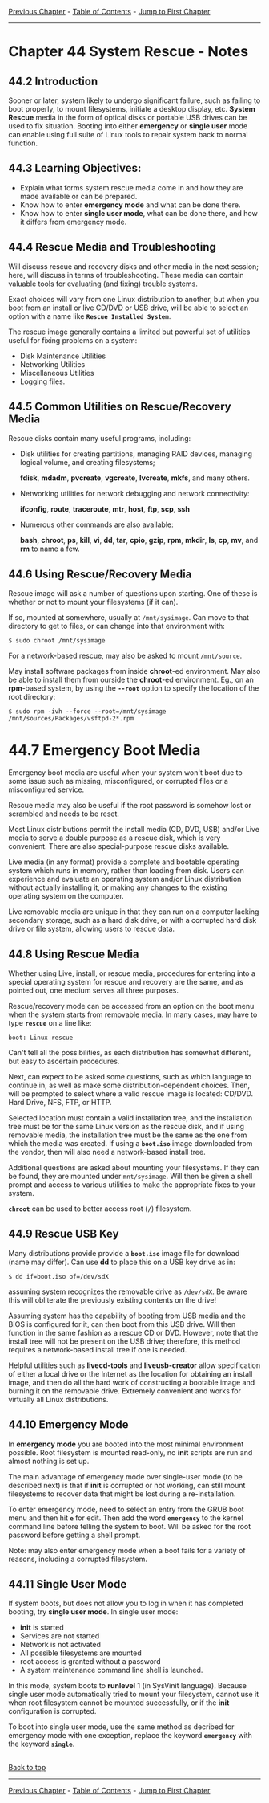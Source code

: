 [Previous Chapter](../Ch43-troubleshooting/notes_Ch44.md) - [Table of Contents](../README.md#table-of-contents) - [Jump to First Chapter](../Ch01-introduction/notes_Ch01.md)

---

# Chapter 44 System Rescue - Notes

## 44.2 Introduction
Sooner or later, system likely to undergo significant failure, such as failing to boot properly, to mount filesystems, initiate a desktop display, etc. **System Rescue** media in the form of optical disks or portable USB drives can be used to fix situation. Booting into either **emergency** or **single user** mode can enable using full suite of Linux tools to repair system back to normal function.

## 44.3 Learning Objectives:
- Explain what forms system rescue media come in and how they are made available or can be prepared.
- Know how to enter **emergency mode** and what can be done there.
- Know how to enter **single user mode**, what can be done there, and how it differs from emergency mode.

## 44.4 Rescue Media and Troubleshooting
Will discuss rescue and recovery disks and other media in the next session; here, will discuss in terms of troubleshooting. These media can contain valuable tools for evaluating (and fixing) trouble systems.

Exact choices will vary from one Linux distribution to another, but when you boot from an install or live CD/DVD or USB drive, will be able to select an option with a name like **`Rescue Installed System`**.

The rescue image generally contains a limited but powerful set of utilities useful for fixing problems on a system:
- Disk Maintenance Utilities
- Networking Utilities
- Miscellaneous Utilities
- Logging files.

## 44.5 Common Utilities on Rescue/Recovery Media
Rescue disks contain many useful programs, including:
- Disk utilities for creating partitions, managing RAID devices, managing logical volume, and creating filesystems;
  
  **fdisk**, **mdadm**, **pvcreate**, **vgcreate**, **lvcreate**, **mkfs**, and many others.
- Networking utilities for network debugging and network connectivity:

  **ifconfig**, **route**, **traceroute**, **mtr**, **host**, **ftp**, **scp**, **ssh**
  
- Numerous other commands are also available:
  
  **bash**, **chroot**, **ps**, **kill**, **vi**, **dd**, **tar**, **cpio**, **gzip**, **rpm**, **mkdir**, **ls**, **cp**, **mv**, and **rm** to name a few.
  
## 44.6 Using Rescue/Recovery Media
Rescue image will ask a number of questions upon starting. One of these is whether or not to mount your filesystems (if it can).

If so, mounted at somewhere, usually at `/mnt/sysimage`. Can move to that directory to get to files, or can change into that environment with:
```shell
$ sudo chroot /mnt/sysimage
```
For a network-based rescue, may also be asked to mount `/mnt/source`.

May install software packages from inside **chroot**-ed environment. May also be able to install them from ourside the **chroot**-ed environment. Eg., on an **rpm**-based system, by using the **`--root`** option to specify the location of the root directory:
```shell
$ sudo rpm -ivh --force --root=/mnt/sysimage /mnt/sources/Packages/vsftpd-2*.rpm
```

# 44.7 Emergency Boot Media
Emergency boot media are useful when your system won't boot due to some issue such as missing, misconfigured, or corrupted files or a misconfigured service.

Rescue media may also be useful if the root password is somehow lost or scrambled and needs to be reset.

Most Linux distributions permit the install media (CD, DVD, USB) and/or Live media to serve a double purpose as a rescue disk, which is very convenient. There are also special-purpose rescue disks available.

Live media (in any format) provide a complete and bootable operating system which runs in memory, rather than loading from disk. Users can experience and evaluate an operating system and/or Linux distribution without actually installing it, or making any changes to the existing operating system on the computer.

Live removable media are unique in that they can run on a computer lacking secondary storage, such as a hard disk drive, or with a corrupted hard disk drive or file system, allowing users to rescue data.

## 44.8 Using Rescue Media
Whether using Live, install, or rescue media, procedures for entering into a special operating system for rescue and recovery are the same, and as pointed out, one medium serves all three purposes.

Rescue/recovery mode can be accessed from an option on the boot menu when the system starts from removable media. In many cases, may have to type **`rescue`** on a line like:
```shell
boot: Linux rescue
```
Can't tell all the possibilities, as each distribution has somewhat different, but easy to ascertain procedures.

Next, can expect to be asked some questions, such as which language to continue in, as well as make some distribution-dependent choices. Then, will be prompted to select where a valid rescue image is located: CD/DVD. Hard Drive, NFS, FTP, or HTTP.

Selected location must contain a valid installation tree, and the installation tree must be for the same Linux version as the rescue disk, and if using removable media, the installation tree must be the same as the one from which the media was created. If using a **`boot.iso`** image downloaded from the vendor, then will also need a network-based install tree.

Additional questions are asked about mounting your filesystems. If they can be found, they are mounted under `mnt/sysimage`. Will then be given a shell prompt and access to various utilities to make the appropriate fixes to your system.

**`chroot`** can be used to better access root (**`/`**) filesystem.

## 44.9 Rescue USB Key
Many distributions provide provide a **`boot.iso`** image file for download (name may differ). Can use **dd** to place this on a USB key drive as in:
```shell
$ dd if=boot.iso of=/dev/sdX
```
assuming system recognizes the removable drive as `/dev/sdX`. Be aware this will obliterate the previously existing contents on the drive!

Assuming system has the capability of booting from USB media and the BIOS is configured for it, can then boot from this USB drive. Will then function in the same fashion as a rescue CD or DVD. However, note that the install tree will not be present on the USB drive; therefore, this method requires a network-based install tree if one is needed.

Helpful utilities such as **livecd-tools** and **liveusb-creator** allow specification of either a local drive or the Internet as the location for obtaining an install image, and then do all the hard work of constructing a bootable image and burning it on the removable drive. Extremely convenient and works for virtually all Linux distributions.

## 44.10 Emergency Mode
In **emergency mode** you are booted into the most minimal environment possible. Root filesystem is mounted read-only, no **init** scripts are run and almost nothing is set up.

The main advantage of emergency mode over single-user mode (to be described next) is that if **init** is corrupted or not working, can still mount filesystems to recover data that might be lost during a re-installation.

To enter emergency mode, need to select an entry from the GRUB boot menu and then hit **`e`** for edit. Then add the word **`emergency`** to the kernel command line before telling the system to boot. Will be asked for the root password before getting a shell prompt.

Note: may also enter emergency mode when a boot fails for a variety of reasons, including a corrupted filesystem.

## 44.11 Single User Mode
If system boots, but does not allow you to log in when it has completed booting, try **single user mode**. In single user mode:
- **init** is started
- Services are not started
- Network is not activated
- All possible filesystems are mounted
- root access is granted without a password
- A system maintenance command line shell is launched.

In this mode, system boots to **runlevel** 1 (in SysVinit language). Because single user mode automatically tried to mount your filesystem, cannot use it when root filesystem cannot be mounted successfully, or if the **init** configuration is corrupted.

To boot into single user mode, use the same method as decribed for emergency mode with one exception, replace the keyword **`emergency`** with the keyword **`single`**.




##

[Back to top](#)

---

[Previous Chapter](../Ch43-troubleshooting/notes_Ch44.md) - [Table of Contents](../README.md#table-of-contents) - [Jump to First Chapter](../Ch01-introduction/notes_Ch01.md)
